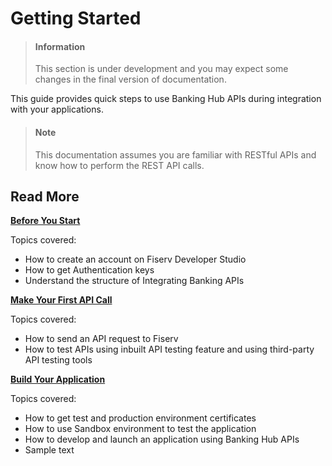 # Getting Started

<!-- theme: info -->
> #### Information
>
> This section is under development and you may expect some changes in the final version of documentation.


This guide provides quick steps to use Banking Hub APIs during integration with your applications.

> #### Note
>
> This documentation assumes you are familiar with RESTful APIs and know how to perform the REST API calls.


## Read More

[**Before You Start**](?path=docs/getting-started/before-you-start.md "Click to read full article")

Topics covered:
-	How to create an account on Fiserv Developer Studio
-	How to get Authentication keys 
-	Understand the structure of Integrating Banking APIs


[**Make Your First API Call**](?path=docs/getting-started/make-your-first-api-call.md "Click to read full article")

Topics covered:
-	How to send an API request to Fiserv 
-	How to test APIs using inbuilt API testing feature and using third-party API testing tools


[**Build Your Application**](?path=docs/getting-started/build-your-api.md "Click to read full article")

Topics covered:
- How to get test and production environment certificates 
-	How to use Sandbox environment to test the application
-	How to develop and launch an application using Banking Hub APIs 
- Sample text
